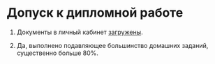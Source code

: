 # Допуск к дипломной работе

1. Документы в личный кабинет [загружены](img/profile-documents.png).

2. Да, выполнено подавляющее большинство домашних заданий, существенно больше 80%.